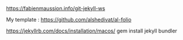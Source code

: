 https://fabienmaussion.info/git-jekyll-ws

My template : https://github.com/alshedivat/al-folio

https://jekyllrb.com/docs/installation/macos/
gem install jekyll bundler
